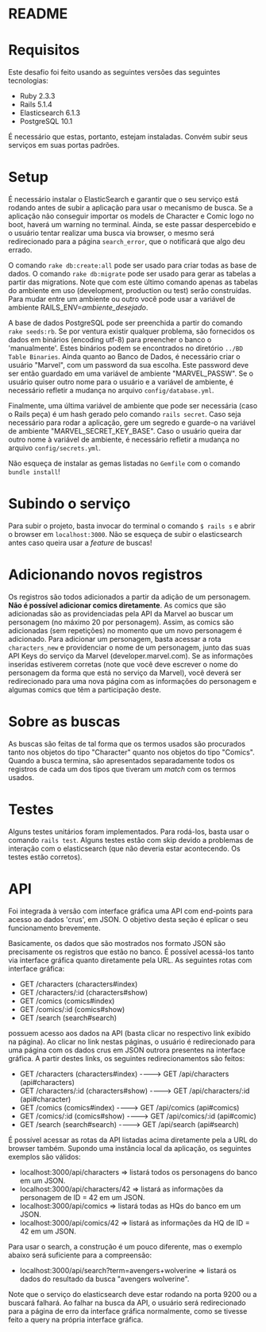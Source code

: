 # README

# Requisitos

Este desafio foi feito usando as seguintes versões das seguintes tecnologias:

* Ruby 2.3.3
* Rails 5.1.4
* Elasticsearch 6.1.3
* PostgreSQL 10.1

É necessário que estas, portanto, estejam instaladas. Convém subir seus serviços em suas portas padrões.

# Setup

É necessário instalar o ElasticSearch e garantir que o seu serviço está rodando antes de subir a aplicação para usar o mecanismo de busca. Se a aplicação não conseguir importar os models de Character e Comic logo no boot, haverá um warning no terminal. Ainda, se este passar despercebido e o usuário tentar realizar uma busca via browser, o mesmo será redirecionado para a página ``search_error``, que o notificará que algo deu errado.

O comando ``rake db:create:all`` pode ser usado para criar todas as base de dados. O comando ``rake db:migrate`` pode ser usado para gerar as tabelas a partir das migrations. Note que com este último comando apenas as tabelas do ambiente em uso (development, production ou test) serão construídas. Para mudar entre um ambiente ou outro você pode usar a variável de ambiente RAILS_ENV=*ambiente_desejado*.

A base de dados PostgreSQL pode ser preenchida a partir do comando ``rake seeds:rb``. Se por ventura existir qualquer problema, são fornecidos os dados em binários (encoding utf-8) para preencher o banco o 'manualmente'. Estes binários podem se encontrados no diretório ``../BD Table Binaries``.
Ainda quanto ao Banco de Dados, é necessário criar o usuário "Marvel", com um password da sua escolha. Este password deve ser então guardado em uma variável de ambiente "MARVEL_PASSW". Se o usuário quiser outro nome para o usuário e a variável de ambiente, é necessário refletir a mudança no arquivo ``config/database.yml``.

Finalmente, uma última variável de ambiente que pode ser necessária (caso o Rails peça) é um hash gerado pelo comando
``rails secret``. Caso seja necessário para rodar a aplicação, gere um segredo e guarde-o na variável de ambiente
"MARVEL_SECRET_KEY_BASE". Caso o usuário queira dar outro nome à variável de ambiente, é necessário refletir a mudança
no arquivo ``config/secrets.yml``.

Não esqueça de instalar as gemas listadas no ``Gemfile`` com o comando ``bundle install``!

# Subindo o serviço

Para subir o projeto, basta invocar do terminal o comando ``$ rails s`` e abrir o browser em ``localhost:3000``. Não se esqueça de subir o elasticsearch antes caso queira usar a *feature* de buscas!

# Adicionando novos registros

Os registros são todos adicionados a partir da adição de um personagem. **Não é possível adicionar comics diretamente**. As comics que são adicionadas são as providenciadas pela API da Marvel ao buscar um personagem (no máximo 20 por personagem). Assim, as comics são adicionadas (sem repetições) no momento que um novo personagem é adicionado. Para adicionar um personagem, basta acessar a rota ``characters_new`` e providenciar o nome de um personagem, junto das suas API Keys do serviço da Marvel (developer.marvel.com). Se as informações inseridas estiverem corretas (note que você deve escrever o nome do personagem da forma que está no serviço da Marvel), você deverá ser redirecionado para uma nova página com as informações do personagem e algumas comics que têm a participação deste.

# Sobre as buscas

As buscas são feitas de tal forma que os termos usados são procurados tanto nos objetos do tipo "Character" quanto nos objetos do tipo "Comics". Quando a busca termina, são apresentados separadamente todos os registros de cada um dos tipos que tiveram um *match* com os termos usados.

# Testes

Alguns testes unitários foram implementados. Para rodá-los, basta usar o comando ``rails test``. Alguns testes estão com skip devido a problemas de interação com o elasticsearch (que não deveria estar acontecendo. Os testes estão corretos).

# API

Foi integrada à versão com interface gráfica uma API com end-points para acesso ao dados 'crus', em JSON. O objetivo desta seção é eplicar o seu funcionamento brevemente.

Basicamente, os dados que são mostrados nos formato JSON são precisamente os registros que estão no banco. É possível acessá-los tanto via interface gráfica quanto diretamente pela URL. As seguintes rotas com interface gráfica:

* GET /characters (characters#index)
* GET /characters/:id (characters#show)
* GET /comics (comics#index)
* GET /comics/:id (comics#show)
* GET /search (search#search)

possuem acesso aos dados na API (basta clicar no respectivo link exibido na página). Ao clicar no link nestas páginas, o usuário é redirecionado para uma página com os dados crus em JSON outrora presentes na interface gráfica. A partir destes links, os seguintes redirecionamentos são feitos:

* GET /characters (characters#index)    ----> GET /api/characters (api#characters)
* GET /characters/:id (characters#show) ----> GET /api/characters/:id (api#character)
* GET /comics (comics#index)            ----> GET /api/comics (api#comics)
* GET /comics/:id (comics#show)         ----> GET /api/comics/:id (api#comic)
* GET /search (search#search)           ----> GET /api/search (api#search)

É possível acessar as rotas da API listadas acima diretamente pela a URL do browser também. Supondo uma instância local da aplicação, os seguintes exemplos são válidos:

* localhost:3000/api/characters => listará todos os personagens do banco em um JSON.
* localhost:3000/api/characters/42 => listará as informações da personagem de ID = 42 em um JSON.
* localhost:3000/api/comics => listará todas as HQs do banco em um JSON.
* localhost:3000/api/comics/42 => listará as informações da HQ de ID = 42 em um JSON.

Para usar o search, a construção é um pouco diferente, mas o exemplo abaixo será suficiente para a compreensão:

* localhost:3000/api/search?term=avengers+wolverine => listará os dados do resultado da busca "avengers wolverine". 

Note que o serviço do elasticsearch deve estar rodando na porta 9200 ou a buscará falhará. Ao falhar na busca da API, o usuário será redirecionado para a página de erro da interface gráfica normalmente, como se tivesse feito a query na própria interface gráfica.



